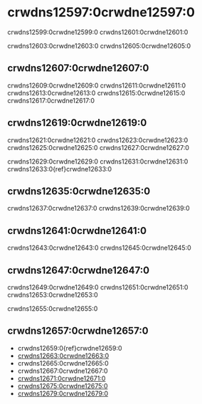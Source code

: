 # crwdns12597:0crwdne12597:0

crwdns12599:0crwdne12599:0 crwdns12601:0crwdne12601:0

crwdns12603:0crwdne12603:0 crwdns12605:0crwdne12605:0

## crwdns12607:0crwdne12607:0

crwdns12609:0crwdne12609:0 crwdns12611:0crwdne12611:0 crwdns12613:0crwdne12613:0 crwdns12615:0crwdne12615:0 crwdns12617:0crwdne12617:0

## crwdns12619:0crwdne12619:0

crwdns12621:0crwdne12621:0 crwdns12623:0crwdne12623:0 crwdns12625:0crwdne12625:0 crwdns12627:0crwdne12627:0

crwdns12629:0crwdne12629:0 crwdns12631:0crwdne12631:0 crwdns12633:0{ref}crwdne12633:0

## crwdns12635:0crwdne12635:0

crwdns12637:0crwdne12637:0 crwdns12639:0crwdne12639:0

## crwdns12641:0crwdne12641:0

crwdns12643:0crwdne12643:0 crwdns12645:0crwdne12645:0

## crwdns12647:0crwdne12647:0

crwdns12649:0crwdne12649:0 crwdns12651:0crwdne12651:0 crwdns12653:0crwdne12653:0

crwdns12655:0crwdne12655:0

## crwdns12657:0crwdne12657:0

- crwdns12659:0{ref}crwdne12659:0
- [crwdns12663:0crwdne12663:0](crwdns12661:0crwdne12661:0)
- crwdns12665:0crwdne12665:0
- crwdns12667:0crwdne12667:0
- [crwdns12671:0crwdne12671:0](crwdns12669:0crwdne12669:0)
- [crwdns12675:0crwdne12675:0](crwdns12673:0crwdne12673:0)
- [crwdns12679:0crwdne12679:0](crwdns12677:0crwdne12677:0)
